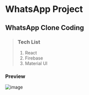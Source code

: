 # WhatsApp Project

## WhatsApp Clone Coding

> ### <b>Tech List</b>
>
> 1. React
> 2. Firebase
> 3. Material UI


### Preview
![image](https://user-images.githubusercontent.com/32512236/104846657-ef15b400-591e-11eb-8cdf-af99f5dfefd6.png)
